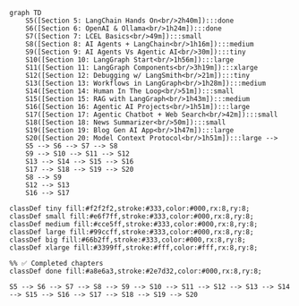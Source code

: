 ```mermaid
graph TD
    S5([Section 5: LangChain Hands On<br/>2h40m]):::done
    S6([Section 6: OpenAI & Ollama<br/>1h24m]):::done
    S7([Section 7: LCEL Basics<br/>49m]):::small
    S8([Section 8: AI Agents + LangChain<br/>1h16m]):::medium
    S9([Section 9: AI Agents Vs Agentic AI<br/>30m]):::tiny
    S10([Section 10: LangGraph Start<br/>1h56m]):::large
    S11([Section 11: LangGraph Components<br/>3h19m]):::xlarge
    S12([Section 12: Debugging w/ LangSmith<br/>21m]):::tiny
    S13([Section 13: Workflows in LangGraph<br/>1h28m]):::medium
    S14([Section 14: Human In The Loop<br/>51m]):::small
    S15([Section 15: RAG with LangGraph<br/>1h43m]):::medium
    S16([Section 16: Agentic AI Projects<br/>1h51m]):::large
    S17([Section 17: Agentic Chatbot + Web Search<br/>42m]):::small
    S18([Section 18: News Summarizer<br/>50m]):::small
    S19([Section 19: Blog Gen AI App<br/>1h47m]):::large
    S20([Section 20: Model Context Protocol<br/>1h51m]):::large -->
    S5 --> S6 --> S7 --> S8
    S9 --> S10 --> S11 --> S12
    S13 --> S14 --> S15 --> S16
    S17 --> S18 --> S19 --> S20
    S8 --> S9
    S12 --> S13
    S16 --> S17

classDef tiny fill:#f2f2f2,stroke:#333,color:#000,rx:8,ry:8;
classDef small fill:#e6f7ff,stroke:#333,color:#000,rx:8,ry:8;
classDef medium fill:#cce5ff,stroke:#333,color:#000,rx:8,ry:8;
classDef large fill:#99ccff,stroke:#333,color:#000,rx:8,ry:8;
classDef big fill:#66b2ff,stroke:#333,color:#000,rx:8,ry:8;
classDef xlarge fill:#3399ff,stroke:#fff,color:#fff,rx:8,ry:8;

%% ✅ Completed chapters
classDef done fill:#a8e6a3,stroke:#2e7d32,color:#000,rx:8,ry:8;
```

<!-- graph TD
    S5([Section 5: LangChain Hands On 2h40m]):::big
    S6([Section 6: OpenAI & Ollama 1h24m]):::medium
    S7([Section 7: LCEL Basics 49m]):::small
    S8([Section 8: AI Agents + LangChain 1h16m]):::medium
    S9([Section 9: AI Agents Vs Agentic AI 30m]):::tiny
    S10([Section 10: LangGraph Start 1h56m]):::large
    S11([Section 11: LangGraph Components 3h19m]):::xlarge
    S12([Section 12: Debugging w/ LangSmith 21m]):::tiny
    S13([Section 13: Workflows in LangGraph 1h28m]):::medium
    S14([Section 14: Human In The Loop 51m]):::small
    S15([Section 15: RAG with LangGraph 1h43m]):::medium
    S16([Section 16: Agentic AI Projects 1h51m]):::large
    S17([Section 17: Agentic Chatbot + Web Search 42m]):::small
    S18([Section 18: News Summarizer 50m]):::small
    S19([Section 19: Blog Gen AI App 1h47m]):::large
    S20([Section 20: Model Context Protocol 1h51m]):::large  -->

    S5 --> S6 --> S7 --> S8 --> S9 --> S10 --> S11 --> S12 --> S13 --> S14 --> S15 --> S16 --> S17 --> S18 --> S19 --> S20

<!-- classDef tiny fill:#f2f2f2,stroke:#333,color:#000,rx:50,ry:50;
classDef small fill:#e6f7ff,stroke:#333,color:#000,rx:50,ry:50;
classDef medium fill:#cce5ff,stroke:#333,color:#000,rx:50,ry:50;
classDef large fill:#99ccff,stroke:#333,color:#000,rx:50,ry:50;
classDef big fill:#66b2ff,stroke:#333,color:#000,rx:50,ry:50;
classDef xlarge fill:#3399ff,stroke:#fff,color:#fff,rx:50,ry:50;

%% ✅ Completed chapters
classDef done fill:#a8e6a3,stroke:#2e7d32,color:#000,rx:50,ry:50; -->